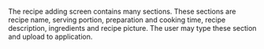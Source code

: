 The recipe adding  screen contains many sections. These sections are recipe name, serving portion, preparation and cooking time, recipe description, ingredients and recipe picture. The user may type these section and upload to application.
